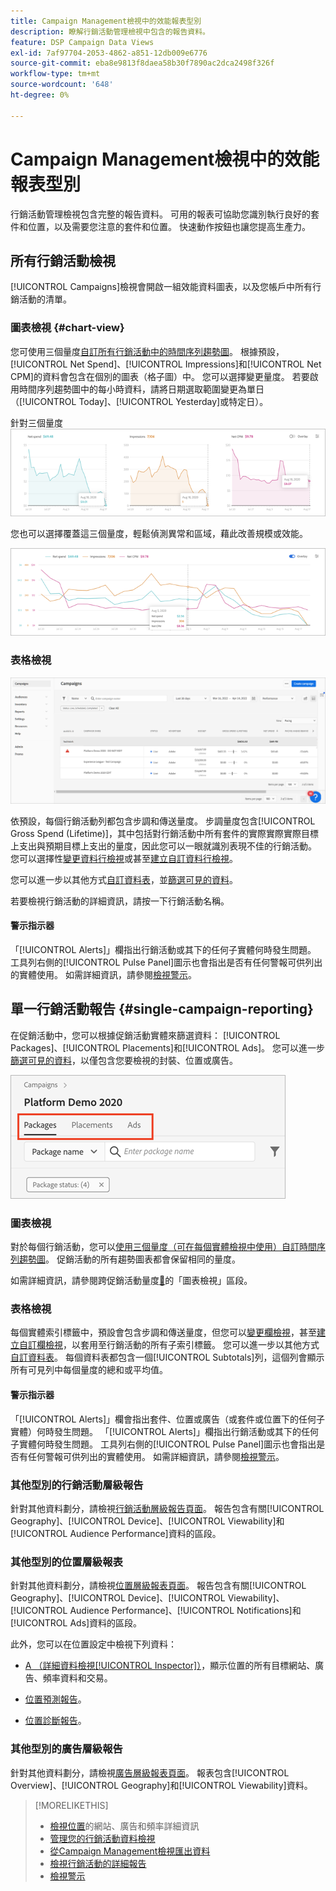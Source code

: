 ```yaml
---
title: Campaign Management檢視中的效能報表型別
description: 瞭解行銷活動管理檢視中包含的報告資料。
feature: DSP Campaign Data Views
exl-id: 7af97704-2053-4862-a851-12db009e6776
source-git-commit: eba8e9813f8daea58b30f7890ac2dca2498f326f
workflow-type: tm+mt
source-wordcount: '648'
ht-degree: 0%

---
```


# Campaign Management檢視中的效能報表型別

行銷活動管理檢視包含完整的報告資料。 可用的報表可協助您識別執行良好的套件和位置，以及需要您注意的套件和位置。 快速動作按鈕也讓您提高生產力。

## 所有行銷活動檢視

[!UICONTROL Campaigns]檢視會開啟一組效能資料圖表，以及您帳戶中所有行銷活動的清單。

### 圖表檢視 {#chart-view}

您可使用三個量度[自訂所有行銷活動中的時間序列趨勢圖](campaign-data-views-manage.md#data-visualizations-manage)。 根據預設，[!UICONTROL Net Spend]、[!UICONTROL Impressions]和[!UICONTROL Net CPM]的資料會包含在個別的圖表（格子圖）中。 您可以選擇變更量度。 若要啟用時間序列趨勢圖中的每小時資料，請將日期選取範圍變更為單日（[!UICONTROL Today]、[!UICONTROL Yesterday]或特定日）。

針對三個量度![個別趨勢圖](/help/dsp/assets/trend-chart-separate.png)

您也可以選擇覆蓋這三個量度，輕鬆偵測異常和區域，藉此改善規模或效能。

![趨勢圖表與覆蓋](/help/dsp/assets/trend-chart.png)

### 表格檢視

![行銷活動清單](/help/dsp/assets/campaigns-list.png)

依預設，每個行銷活動列都包含步調和傳送量度。 步調量度包含[!UICONTROL Gross Spend (Lifetime)]，其中包括對行銷活動中所有套件的實際實際實際目標上支出與預期目標上支出的量度，因此您可以一眼就識別表現不佳的行銷活動。 您可以選擇性[變更資料行檢視](campaign-data-views-manage.md#column-view-change)或甚至[建立自訂資料行檢視](campaign-data-views-manage.md#column-view-create)。

您可以進一步以其他方式[自訂資料表](campaign-data-views-manage.md#data-tables-manage)，並[篩選可見的資料](campaign-data-views-manage.md#filter-data-tables)。

若要檢視行銷活動的詳細資訊，請按一下行銷活動名稱。

#### 警示指示器

「[!UICONTROL Alerts]」欄指出行銷活動或其下的任何子實體何時發生問題。 工具列右側的[!UICONTROL Pulse Panel]圖示也會指出是否有任何警報可供列出的實體使用。 如需詳細資訊，請參閱[檢視警示](campaign-alerts.md)。

## 單一行銷活動報告 {#single-campaign-reporting}

在促銷活動中，您可以根據促銷活動實體來篩選資料： [!UICONTROL Packages]、[!UICONTROL Placements]和[!UICONTROL Ads]。 您可以進一步[篩選可見的資料](campaign-data-views-manage.md#filter-data-tables)，以僅包含您要檢視的封裝、位置或廣告。

![行銷活動實體標籤](/help/dsp/assets/campaign-subtabs.png)

### 圖表檢視

對於每個行銷活動，您可以[使用三個量度（可在每個實體檢視中使用）自訂時間序列趨勢圖](campaign-data-views-manage.md#data-visualizations-manage)。 促銷活動的所有趨勢圖表都會保留相同的量度。

如需詳細資訊，請參閱跨促銷活動量度[&#128279;](#chart-view)的「圖表檢視」區段。

### 表格檢視

每個實體索引標籤中，預設會包含步調和傳送量度，但您可以[變更欄檢視](campaign-data-views-manage.md#column-view-change)，甚至[建立自訂欄檢視](campaign-data-views-manage.md#column-view-create)，以套用至行銷活動的所有子索引標籤。 您可以進一步以其他方式[自訂資料表](campaign-data-views-manage.md#data-tables-manage)。 每個資料表都包含一個[!UICONTROL Subtotals]列，這個列會顯示所有可見列中每個量度的總和或平均值。

#### 警示指示器

「[!UICONTROL Alerts]」欄會指出套件、位置或廣告（或套件或位置下的任何子實體）何時發生問題。 「[!UICONTROL Alerts]」欄指出行銷活動或其下的任何子實體何時發生問題。 工具列右側的[!UICONTROL Pulse Panel]圖示也會指出是否有任何警報可供列出的實體使用。 如需詳細資訊，請參閱[檢視警示](campaign-alerts.md)。

### 其他型別的行銷活動層級報告

針對其他資料劃分，請檢視[行銷活動層級報告頁面](/help/dsp/campaign-management/campaigns/campaign-view-report.md)。 報告包含有關[!UICONTROL Geography]、[!UICONTROL Device]、[!UICONTROL Viewability]和[!UICONTROL Audience Performance]資料的區段。

### 其他型別的位置層級報表

針對其他資料劃分，請檢視[位置層級報表頁面](/help/dsp/campaign-management/placements/placement-view-report.md)。 報告包含有關[!UICONTROL Geography]、[!UICONTROL Device]、[!UICONTROL Viewability]、[!UICONTROL Audience Performance]、[!UICONTROL Notifications]和[!UICONTROL Ads]資料的區段。

此外，您可以在位置設定中檢視下列資料：

* [A （詳細資料檢視[!UICONTROL Inspector]）](placement-details-view.md)，顯示位置的所有目標網站、廣告、頻率資料和交易。

* [位置預測報告](/help/dsp/campaign-management/reports/placement-forecast.md)。

* [位置診斷報告](/help/dsp/campaign-management/reports/placement-diagnostics.md)。


### 其他型別的廣告層級報告

針對其他資料劃分，請檢視[廣告層級報表頁面](/help/dsp/campaign-management/ads/ad-view-report.md)。 報表包含[!UICONTROL Overview]、[!UICONTROL Geography]和[!UICONTROL Viewability]資料。

>[!MORELIKETHIS]
>
>* [檢視位置](placement-details-view.md)的網站、廣告和頻率詳細資訊
>* [管理您的行銷活動資料檢視](campaign-data-views-manage.md)
>* [從Campaign Management檢視匯出資料](campaign-export-data.md)
>* [檢視行銷活動的詳細報告](/help/dsp/campaign-management/campaigns/campaign-view-report.md)
>* [檢視警示](campaign-alerts.md)
